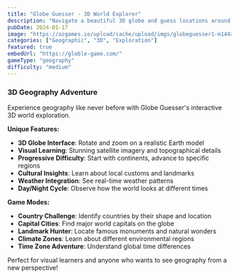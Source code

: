 ```yaml
---
title: "Globe Guesser - 3D World Explorer"
description: "Navigate a beautiful 3D globe and guess locations around the world. An immersive geography experience with stunning visuals."
pubDate: 2024-01-17
image: "https://azgames.io/upload/cache/upload/imgs/globeguesser1-m144x144.webp"
categories: ["Geographic", "3D", "Exploration"]
featured: true
embedUrl: "https://globle-game.com/"
gameType: "geography"
difficulty: "medium"
---
```


### 3D Geography Adventure

Experience geography like never before with Globe Guesser's interactive 3D world exploration.

**Unique Features:**
- **3D Globe Interface**: Rotate and zoom on a realistic Earth model
- **Visual Learning**: Stunning satellite imagery and topographical details
- **Progressive Difficulty**: Start with continents, advance to specific regions
- **Cultural Insights**: Learn about local customs and landmarks
- **Weather Integration**: See real-time weather patterns
- **Day/Night Cycle**: Observe how the world looks at different times

**Game Modes:**
- **Country Challenge**: Identify countries by their shape and location
- **Capital Cities**: Find major world capitals on the globe
- **Landmark Hunter**: Locate famous monuments and natural wonders
- **Climate Zones**: Learn about different environmental regions
- **Time Zone Adventure**: Understand global time differences

Perfect for visual learners and anyone who wants to see geography from a new perspective!